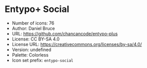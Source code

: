 # Entypo+ Social

- Number of icons: 76
- Author: Daniel Bruce
- URL: https://github.com/chancancode/entypo-plus
- License: CC BY-SA 4.0
- License URL: https://creativecommons.org/licenses/by-sa/4.0/
- Version: undefined
- Palette: Colorless
- Icon set prefix: `entypo-social`
